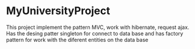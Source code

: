 # MyUniversityProject
This project implement the pattern MVC, work with hibernate, request ajax. Has the desing patter singleton for connect to data base and has factory pattern for work with the diferent entities on the data base
